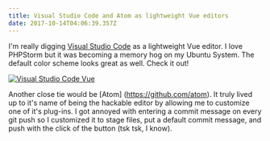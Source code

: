 ```yaml
---
title: Visual Studio Code and Atom as lightweight Vue editors
date: 2017-10-14T04:06:39.357Z
---
```

I'm really digging [Visual Studio Code](https://code.visualstudio.com/) as a lightweight Vue editor. I love PHPStorm but it was becoming a memory hog on my Ubuntu System. The default color scheme looks great as well. Check it out!

[![Visual Studio Code Vue](https://user-images.githubusercontent.com/1755665/31572445-0b93b944-b074-11e7-9536-2604e2ce1732.png)](https://user-images.githubusercontent.com/1755665/31572445-0b93b944-b074-11e7-9536-2604e2ce1732.png)

Another close tie would be [Atom] (https://github.com/atom). It truly lived up to it's name of being the hackable editor by allowing me to customize one of it's plug-ins. I got annoyed with entering a commit message on every git push so I customized it to stage files, put a default commit message, and push with the click of the button (tsk tsk, I know). 
